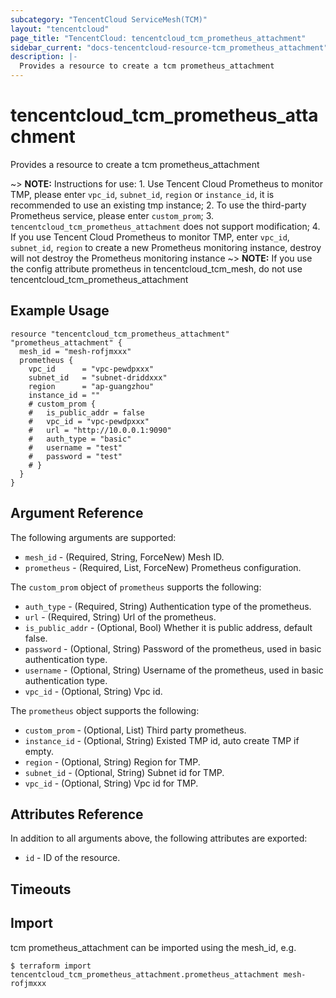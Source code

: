 ```yaml
---
subcategory: "TencentCloud ServiceMesh(TCM)"
layout: "tencentcloud"
page_title: "TencentCloud: tencentcloud_tcm_prometheus_attachment"
sidebar_current: "docs-tencentcloud-resource-tcm_prometheus_attachment"
description: |-
  Provides a resource to create a tcm prometheus_attachment
---
```


# tencentcloud_tcm_prometheus_attachment

Provides a resource to create a tcm prometheus_attachment

~> **NOTE:** Instructions for use: 1. Use Tencent Cloud Prometheus to monitor TMP, please enter `vpc_id`, `subnet_id`, `region` or `instance_id`, it is recommended to use an existing tmp instance; 2. To use the third-party Prometheus service, please enter `custom_prom`; 3. `tencentcloud_tcm_prometheus_attachment` does not support modification; 4. If you use Tencent Cloud Prometheus to monitor TMP, enter `vpc_id`, `subnet_id`, `region` to create a new Prometheus monitoring instance, destroy will not destroy the Prometheus monitoring instance
~> **NOTE:** If you use the config attribute prometheus in tencentcloud_tcm_mesh, do not use tencentcloud_tcm_prometheus_attachment

## Example Usage

```hcl
resource "tencentcloud_tcm_prometheus_attachment" "prometheus_attachment" {
  mesh_id = "mesh-rofjmxxx"
  prometheus {
    vpc_id      = "vpc-pewdpxxx"
    subnet_id   = "subnet-driddxxx"
    region      = "ap-guangzhou"
    instance_id = ""
    # custom_prom {
    #   is_public_addr = false
    #   vpc_id = "vpc-pewdpxxx"
    #   url = "http://10.0.0.1:9090"
    #   auth_type = "basic"
    #   username = "test"
    #   password = "test"
    # }
  }
}
```

## Argument Reference

The following arguments are supported:

* `mesh_id` - (Required, String, ForceNew) Mesh ID.
* `prometheus` - (Required, List, ForceNew) Prometheus configuration.

The `custom_prom` object of `prometheus` supports the following:

* `auth_type` - (Required, String) Authentication type of the prometheus.
* `url` - (Required, String) Url of the prometheus.
* `is_public_addr` - (Optional, Bool) Whether it is public address, default false.
* `password` - (Optional, String) Password of the prometheus, used in basic authentication type.
* `username` - (Optional, String) Username of the prometheus, used in basic authentication type.
* `vpc_id` - (Optional, String) Vpc id.

The `prometheus` object supports the following:

* `custom_prom` - (Optional, List) Third party prometheus.
* `instance_id` - (Optional, String) Existed TMP id, auto create TMP if empty.
* `region` - (Optional, String) Region for TMP.
* `subnet_id` - (Optional, String) Subnet id for TMP.
* `vpc_id` - (Optional, String) Vpc id for TMP.

## Attributes Reference

In addition to all arguments above, the following attributes are exported:

* `id` - ID of the resource.



## Timeouts

<no value>


## Import

tcm prometheus_attachment can be imported using the mesh_id, e.g.
```
$ terraform import tencentcloud_tcm_prometheus_attachment.prometheus_attachment mesh-rofjmxxx
```

